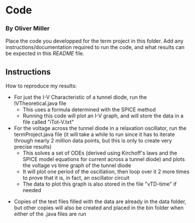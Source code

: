 # Code
### By Oliver Miller

Place the code you developped for the term project in this folder. Add any instructions/documentation required to run the code, and what results can be expected in this *README* file.

## Instructions
How to reproduce my results:
- For just the I-V Characteristic of a tunnel diode, run the IVTheoretical.java file
    - This uses a formula determined with the SPICE method
    - Running this code will plot an I-V graph, and will store the data in a file called "iTot-V.txt"
- For the voltage across the tunnel diode in a relaxation oscillator, run the termProject.java file (it will take a while to run since it has to iterate through nearly 2 million data points, but this is only to create very precise results)
    - This solves a set of ODEs (derived using Kirchoff's laws and the SPICE model equations for current across a tunnel diode) and plots the voltage vs time graph of the tunnel diode
    - It will plot one period of the oscillation, then loop over it 2 more times to prove that it is, in fact, an oscillator circuit
    - The data to plot this graph is also stored in the file "vTD-time" if needed
    
* Copies of the text files filled with the data are already in the data folder, but other copies will also be created and placed in the bin folder when either of the .java files are run
